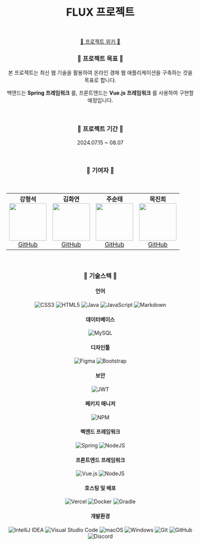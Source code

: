 <H1 align="center">FLUX 프로젝트</H1>
<br>
<div align="center">

[🔸 프로젝트 위키 🔸](https://github.com/Flux2024/.github/wiki)
<br>
  <h3>🔷 프로젝트 목표 🔷</h3>
  <p>본 프로젝트는 최신 웹 기술을 활용하여 온라인 경매 웹 애플리케이션을 구축하는 것을 목표로 합니다.</p> 
  <p>백엔드는 <strong>Spring 프레임워크</strong> 를, 프론트엔드는 <strong>Vue.js 프레임워크</strong> 를 사용하여 구현할 예정입니다.</p>
  <br>
  <h3>🔷 프로젝트 기간 🔷</h3>
  <p>2024.07.15 ~ 08.07</p>
  <br>
  <h3 align="center">🔷 기여자 🔷</h3>
  <br>
  <table>
    <tr>
      <td align="center">
        <strong>강형석</strong><br>
        <img src="https://avatars.githubusercontent.com/ppudding3861" width="100" height="100"><br>
        <a href="https://github.com/ppudding3861">GitHub</a>
      </td>
      <td align="center">
        <strong>김화연</strong><br>
        <img src="https://avatars.githubusercontent.com/KHY90" width="100" height="100"><br>
        <a href="https://github.com/KHY90">GitHub</a>
      </td>
      <td align="center">
        <strong>주순태</strong><br>
        <img src="https://avatars.githubusercontent.com/Stjoo0925" width="100" height="100"><br>
        <a href="https://github.com/Stjoo0925">GitHub</a>
      </td>
      <td align="center">
        <strong>목진희</strong><br>
        <img src="https://avatars.githubusercontent.com/Jin-tonix" width="100" height="100"><br>
        <a href="https://github.com/Jin-tonix">GitHub</a>
      </td>
    </tr>
  </table>
  <br>
  <h3>🔷 기술스텍 🔷</h3>
  <h4>언어</h4>

![CSS3](https://img.shields.io/badge/css3-%231572B6.svg?style=for-the-badge&logo=css3&logoColor=white)
![HTML5](https://img.shields.io/badge/html5-%23E34F26.svg?style=for-the-badge&logo=html5&logoColor=white)
![Java](https://img.shields.io/badge/java-%23ED8B00.svg?style=for-the-badge&logo=openjdk&logoColor=white)
![JavaScript](https://img.shields.io/badge/javascript-%23323330.svg?style=for-the-badge&logo=javascript&logoColor=%23F7DF1E)
![Markdown](https://img.shields.io/badge/markdown-%23000000.svg?style=for-the-badge&logo=markdown&logoColor=white)
  
  <h4>데이터베이스</h4>
  
![MySQL](https://img.shields.io/badge/mysql-4479A1.svg?style=for-the-badge&logo=mysql&logoColor=white)

  <h4>디자인툴</h4>
  
![Figma](https://img.shields.io/badge/figma-%23F24E1E.svg?style=for-the-badge&logo=figma&logoColor=white)
![Bootstrap](https://img.shields.io/badge/bootstrap-%238511FA.svg?style=for-the-badge&logo=bootstrap&logoColor=white)

  <h4>보안</h4>
  
![JWT](https://img.shields.io/badge/JWT-black?style=for-the-badge&logo=JSON%20web%20tokens)

  <h4>페키지 매니저</h4>
  
![NPM](https://img.shields.io/badge/NPM-%23CB3837.svg?style=for-the-badge&logo=npm&logoColor=white)

  <h4>벡엔드 프레임워크</h4>
  
![Spring](https://img.shields.io/badge/spring-%236DB33F.svg?style=for-the-badge&logo=spring&logoColor=white)
![NodeJS](https://img.shields.io/badge/node.js-6DA55F?style=for-the-badge&logo=node.js&logoColor=white)

  <h4>프론트엔드 프레임워크</h4>
  
![Vue.js](https://img.shields.io/badge/vuejs-%2335495e.svg?style=for-the-badge&logo=vuedotjs&logoColor=%234FC08D)
![NodeJS](https://img.shields.io/badge/node.js-6DA55F?style=for-the-badge&logo=node.js&logoColor=white)

  <h4>호스팅 및 배포</h4>

![Vercel](https://img.shields.io/badge/vercel-%23000000.svg?style=for-the-badge&logo=vercel&logoColor=white)
![Docker](https://img.shields.io/badge/docker-%230db7ed.svg?style=for-the-badge&logo=docker&logoColor=white)
![Gradle](https://img.shields.io/badge/Gradle-02303A.svg?style=for-the-badge&logo=Gradle&logoColor=white)

  <h4>개발환경</h4>

![IntelliJ IDEA](https://img.shields.io/badge/IntelliJIDEA-000000.svg?style=for-the-badge&logo=intellij-idea&logoColor=white)
![Visual Studio Code](https://img.shields.io/badge/Visual%20Studio%20Code-0078d7.svg?style=for-the-badge&logo=visual-studio-code&logoColor=white)
![macOS](https://img.shields.io/badge/mac%20os-000000?style=for-the-badge&logo=macos&logoColor=F0F0F0)
![Windows](https://img.shields.io/badge/Windows-0078D6?style=for-the-badge&logo=windows&logoColor=white)
![Git](https://img.shields.io/badge/git-%23F05033.svg?style=for-the-badge&logo=git&logoColor=white)
![GitHub](https://img.shields.io/badge/github-%23121011.svg?style=for-the-badge&logo=github&logoColor=white)
![Discord](https://img.shields.io/badge/Discord-%235865F2.svg?style=for-the-badge&logo=discord&logoColor=white)
</div>

